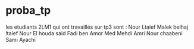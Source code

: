 # proba_tp
les etudiants 2LM1 qui ont travaillés sur tp3 sont : Nour Ltaief
                                                     Malek belhaj ltaief
                                                     Nour El houda said
                                                     Fadi ben Amor
                                                     Med Mehdi Amri
                                                     Nour chaabeni
                                                     Sami Ayachi

